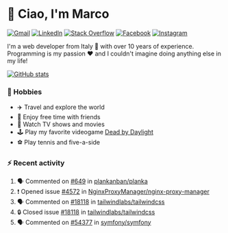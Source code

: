 # 👋 Ciao, I'm Marco

[![Gmail](https://img.shields.io/badge/Gmail-%23BB001B?style=flat-square&logo=gmail&logoColor=white)](mailto:gremo1982@gmail.com)
[![LinkedIn](https://img.shields.io/badge/LinkedIn-%230e76a8?style=flat-square&logo=linkedin)](https://www.linkedin.com/in/marco-polichetti)
[![Stack Overflow](https://img.shields.io/stackexchange/stackoverflow/r/220180?style=flat&logo=stackoverflow&label=Stack%20Overflow&color=%23F47F24)](https://stackoverflow.com/users/220180)
[![Facebook](https://img.shields.io/badge/-Facebook-%234267B2?style=flat-square&logo=facebook&logoColor=white)](https://www.facebook.com/marco.poliketti)
[![Instagram](https://img.shields.io/badge/-Instagram-%23C13584?style=flat-square&logo=instagram&logoColor=white)](https://www.instagram.com/marco.gremo)

I'm a web developer from Italy 🍕 with over 10 years of experience. Programming is my passion ❤️ and I couldn't imagine doing anything else in my life!

[![GitHub stats](https://github-readme-stats.vercel.app/api?username=gremo&show_icons=true&rank_icon=github&theme=transparent)](https://github.com/anuraghazra/github-readme-stats)

### 📅 Hobbies

- ✈️ Travel and explore the world
- 🍻 Enjoy free time with friends
- 🎥 Watch TV shows and movies
- 🕹️ Play my favorite videogame [Dead by Daylight](https://deadbydaylight.com)
- ⚽ Play tennis and five-a-side

### ⚡ Recent activity

<!--START_SECTION:activity-->
1. 🗣 Commented on [#649](https://github.com/plankanban/planka/issues/649#issuecomment-2959588584) in [plankanban/planka](https://github.com/plankanban/planka)
2. ❗ Opened issue [#4572](https://github.com/NginxProxyManager/nginx-proxy-manager/issues/4572) in [NginxProxyManager/nginx-proxy-manager](https://github.com/NginxProxyManager/nginx-proxy-manager)
3. 🗣 Commented on [#18118](https://github.com/tailwindlabs/tailwindcss/issues/18118#issuecomment-2922761456) in [tailwindlabs/tailwindcss](https://github.com/tailwindlabs/tailwindcss)
4. 🔒 Closed issue [#18118](https://github.com/tailwindlabs/tailwindcss/issues/18118) in [tailwindlabs/tailwindcss](https://github.com/tailwindlabs/tailwindcss)
5. 🗣 Commented on [#54377](https://github.com/symfony/symfony/issues/54377#issuecomment-2913277381) in [symfony/symfony](https://github.com/symfony/symfony)
<!--END_SECTION:activity-->
